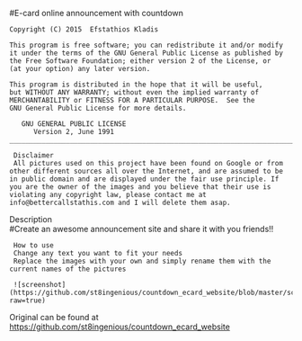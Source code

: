 #E-card online announcement with countdown
    
    Copyright (C) 2015  Efstathios Kladis

    This program is free software; you can redistribute it and/or modify
    it under the terms of the GNU General Public License as published by
    the Free Software Foundation; either version 2 of the License, or
    (at your option) any later version.

    This program is distributed in the hope that it will be useful,
    but WITHOUT ANY WARRANTY; without even the implied warranty of
    MERCHANTABILITY or FITNESS FOR A PARTICULAR PURPOSE.  See the
    GNU General Public License for more details.
    
       GNU GENERAL PUBLIC LICENSE
          Version 2, June 1991
    _______________________________________________________________________
   
	 Disclaimer
	 All pictures used on this project have been found on Google or from other different sources all over the Internet, and are assumed to be in public domain and are displayed under the fair use principle. If you are the owner of the images and you believe that their use is violating any copyright law, please contact me at info@bettercallstathis.com and I will delete them asap.

	 
Description     
#Create an awesome announcement site and share it with you friends!!
	 
	 How to use
	 Change any text you want to fit your needs
     Replace the images with your own and simply rename them with the current names of the pictures
	 
	 ![screenshot] (https://github.com/st8ingenious/countdown_ecard_website/blob/master/screenshot.jpg?raw=true)
	 
	 
 Original can be found at https://github.com/st8ingenious/countdown_ecard_website
